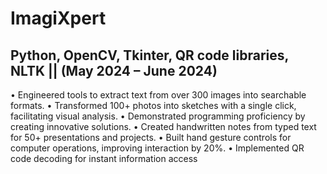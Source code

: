 # ImagiXpert
## Python, OpenCV, Tkinter, QR code libraries, NLTK       ||   (May 2024 – June 2024)

• Engineered tools to extract text from over 300 images into searchable formats.
• Transformed 100+ photos into sketches with a single click, facilitating visual analysis.
• Demonstrated programming proficiency by creating innovative solutions.
• Created handwritten notes from typed text for 50+ presentations and projects.
• Built hand gesture controls for computer operations, improving interaction by 20%.
• Implemented QR code decoding for instant information access
